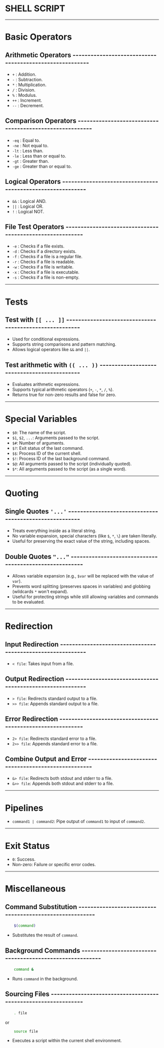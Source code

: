 # SHELL SCRIPT

---

# Basic Operators

## Arithmetic Operators --------------------------------------------------------

- `+` : Addition.
- `-` : Subtraction.
- `*` : Multiplication.
- `/` : Division.
- `%` : Modulus.
- `++` : Increment.
- `--` : Decrement.

## Comparison Operators --------------------------------------------------------

- `-eq` : Equal to.
- `-ne` : Not equal to.
- `-lt` : Less than.
- `-le` : Less than or equal to.
- `-gt` : Greater than.
- `-ge` : Greater than or equal to.

## Logical Operators -----------------------------------------------------------

- `&&` : Logical AND.
- `||` : Logical OR.
- `!`  : Logical NOT.

## File Test Operators ---------------------------------------------------------

- `-e` : Checks if a file exists.
- `-d` : Checks if a directory exists.
- `-f` : Checks if a file is a regular file.
- `-r` : Checks if a file is readable.
- `-w` : Checks if a file is writable.
- `-x` : Checks if a file is executable.
- `-s` : Checks if a file is non-empty.

---

# Tests

## Test with `[[ ... ]]` -------------------------------------------------------

- Used for conditional expressions.
- Supports string comparisons and pattern matching.
- Allows logical operators like `&&` and `||`.

## Test arithmetic with `(( ... ))` --------------------------------------------

- Evaluates arithmetic expressions.
- Supports typical arithmetic operators (`+`, `-`, `*`, `/`, `%`).
- Returns true for non-zero results and false for zero.

---

# Special Variables

- `$0`: The name of the script.
- `$1`, `$2`, `...`: Arguments passed to the script.
- `$#`: Number of arguments.
- `$?`: Exit status of the last command.
- `$$`: Process ID of the current shell.
- `$!`: Process ID of the last background command.
- `$@`: All arguments passed to the script (individually quoted).
- `$*`: All arguments passed to the script (as a single word).

---

# Quoting

## Single Quotes `'...'` -------------------------------------------------------

- Treats everything inside as a literal string.
- No variable expansion, special characters (like `$`, `*`, `\`) are taken literally.
- Useful for preserving the exact value of the string, including spaces.

## Double Quotes `"..."` -------------------------------------------------------

- Allows variable expansion (e.g., `$var` will be replaced with the value of `var`).
- Prevents word splitting (preserves spaces in variables) and globbing (wildcards `*` won't expand).
- Useful for protecting strings while still allowing variables and commands to be evaluated.

---

# Redirection

## Input Redirection -----------------------------------------------------------

- `< file`: Takes input from a file.

## Output Redirection ----------------------------------------------------------

- `> file`: Redirects standard output to a file.
- `>> file`: Appends standard output to a file.

## Error Redirection -----------------------------------------------------------

- `2> file`: Redirects standard error to a file.
- `2>> file`: Appends standard error to a file.

## Combine Output and Error ----------------------------------------------------

- `&> file`: Redirects both stdout and stderr to a file.
- `&>> file`: Appends both stdout and stderr to a file.

---

# Pipelines

- `command1 | command2`: Pipe output of `command1` to input of `command2`.

---

# Exit Status

- `0`: Success.
- Non-zero: Failure or specific error codes.

---

# Miscellaneous

## Command Substitution --------------------------------------------------------

```bash
    $(command)
```

- Substitutes the result of `command`.

## Background Commands ---------------------------------------------------------

```bash
    command &
```

- Runs `command` in the background.

## Sourcing Files --------------------------------------------------------------

```bash
    . file
```

or

```bash
    source file
```

- Executes a script within the current shell environment.
